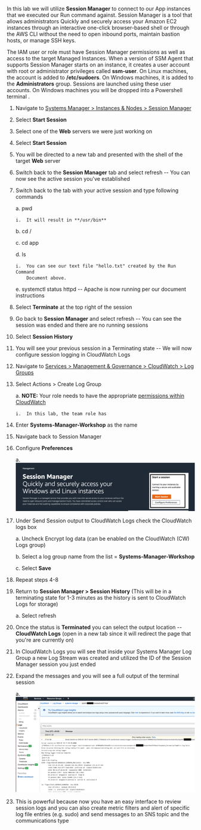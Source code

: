 In this lab we will utilize **Session Manager** to connect to our App
instances that we executed our Run command against. Session Manager is a
tool that allows administrators Quickly and securely access your Amazon
EC2 instances through an interactive one-click browser-based shell or
through the AWS CLI without the need to open inbound ports, maintain
bastion hosts, or manage SSH keys.

The IAM user or role must have Session Manager permissions as well as
access to the target Managed Instances. When a version of SSM Agent that
supports Session Manager starts on an instance, it creates a user
account with root or administrator privileges called **ssm-user**. On
Linux machines, the account is added to **/etc/sudoers**. On Windows
machines, it is added to the **Administrators** group. Sessions are
launched using these user accounts. On Windows machines you will be
dropped into a Powershell terminal .

1.  Navigate to [Systems Manager \> Instances & Nodes \> Session
    Manager](https://console.aws.amazon.com/systems-manager/session-manager)

2.  Select **Start Session**

3.  Select one of the **Web** servers we were just working on

4.  Select **Start Session**

5.  You will be directed to a new tab and presented with the shell of
    the target **Web** server

6.  Switch back to the **Session Manager** tab and select refresh -- You
    can now see the active session you've established

7.  Switch back to the tab with your active session and type following
    commands

    a.  pwd

        i.  It will result in **/usr/bin**

    b.  cd /

    c.  cd app

    d.  ls

        i.  You can see our text file "hello.txt" created by the Run Command
            Document above.

    e.  systemctl status httpd -- Apache is now running per our document
        instructions

8.  Select **Terminate** at the top right of the session

9.  Go back to **Session Manager** and select refresh -- You can see the
    session was ended and there are no running sessions

10. Select **Session History**

11. You will see your previous session in a Terminating state -- We will
    now configure session logging in CloudWatch Logs

12. Navigate to [Services \> Management & Governance \> CloudWatch \>
    Log Groups](https://console.aws.amazon.com/cloudwatch)

13. Select Actions \> Create Log Group

    a.  **NOTE:** Your role needs to have the appropriate [permissions
        within
        CloudWatch](a.%09https:/docs.aws.amazon.com/systems-manager/latest/userguide/session-manager-logging-auditing.html#session-manager-logging-auditing-cloudwatch-logs)

        i.  In this lab, the team role has

14. Enter **Systems-Manager-Workshop** as the name

15. Navigate back to Session Manager

16. Configure **Preferences**

    a.  ![](./media/image5.png)

17. Under Send Session output to CloudWatch Logs check the CloudWatch
    logs box

    a.  Uncheck Encrypt log data (can be enabled on the CloudWatch (CW)
        Logs group)

    b.  Select a log group name from the list =
        **Systems-Manager-Workshop**

    c.  Select **Save**

18. Repeat steps 4-8

19. Return to **Session Manager \> Session History** (This will be in a
    terminating state for 1-3 minutes as the history is sent to
    CloudWatch Logs for storage)

    a.  Select refresh

20. Once the status is **Terminated** you can select the output location
    -- **CloudWatch Logs** (open in a new tab since it will redirect the
    page that you're are currently on)

21. In CloudWatch Logs you will see that inside your Systems Manager Log
    Group a new Log Stream was created and utilized the ID of the
    Session Manager session you just ended

22. Expand the messages and you will see a full output of the terminal
    session

    a.  ![](./media/image6.png)

23. This is powerful because now you have an easy interface to review
    session logs and you can also create metric filters and alert of
    specific log file entries (e.g. sudo) and send messages to an SNS
    topic and the communications type
